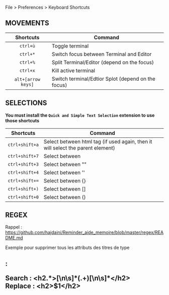 File > Preferences > Keyboard Shortcuts


## MOVEMENTS

| Shortcuts   | Command |
|:--------:|---------------|
| `ctrl+ù` |  Toggle terminal |
| `ctrl+*` | Switch focus between Terminal and Editor |
| `ctrl+%` | Split Terminal/Editor (depend on the focus) |
| `ctrl+x` | Kill active terminal |
| `alt+[arrow keys]` | Switch terminal/Edtior Splot (depend on the focus) |


## SELECTIONS

**You must install the `Quick and Simple Text Selection` extension to use those shortcuts**

| Shortcuts   | Command |
|:--------:|---------------|
| `ctrl+shift+a` |  Select between html tag (if used again, then it will select the parent element) |
| `ctrl+shift+7` |  Select between ` ` |
| `ctrl+shift+3` |  Select between "" |
| `ctrl+shift+4` |  Select between '' |
| `ctrl+shift+=` |  Select between {} |
| `ctrl+shift+)` |  Select between [] |
| `ctrl+shift+0` |  Select between () |

## REGEX

Rappel : https://github.com/hajdaini/Reminder_aide_memoire/blob/master/regex/README.md

Exemple pour supprimer tous les attributs des titres de type <h2>  :

**Search** : <span>&lt;h2.&#42;&gt;[\n\s]&#42;(.+)[\n\s]*&lt;/h2&gt;</span><br>
**Replace** : <span>&lt;h2&gt;$1&lt;/h2&gt;</span><br>

